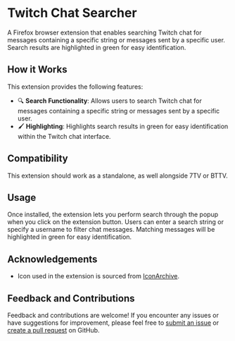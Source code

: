 # Twitch Chat Searcher

A Firefox browser extension that enables searching Twitch chat for messages containing a specific string or messages sent by a specific user. Search results are highlighted in green for easy identification.

## How it Works

This extension provides the following features:

- 🔍 **Search Functionality**: Allows users to search Twitch chat for messages containing a specific string or messages sent by a specific user.
- 🖌️ **Highlighting**: Highlights search results in green for easy identification within the Twitch chat interface.

## Compatibility

This extension should work as a standalone, as well alongside 7TV or BTTV.

## Usage

Once installed, the extension lets you perform search through the popup when you click on the extension button. Users can enter a search string or specify a username to filter chat messages. Matching messages will be highlighted in green for easy identification.

## Acknowledgements

- Icon used in the extension is sourced from [IconArchive](https://www.iconarchive.com/).

## Feedback and Contributions

Feedback and contributions are welcome! If you encounter any issues or have suggestions for improvement, please feel free to [submit an issue](https://github.com/badmagick329/twitch-chat-search/issues) or [create a pull request](https://github.com/badmagick329/twitch-chat-search/pulls) on GitHub.
